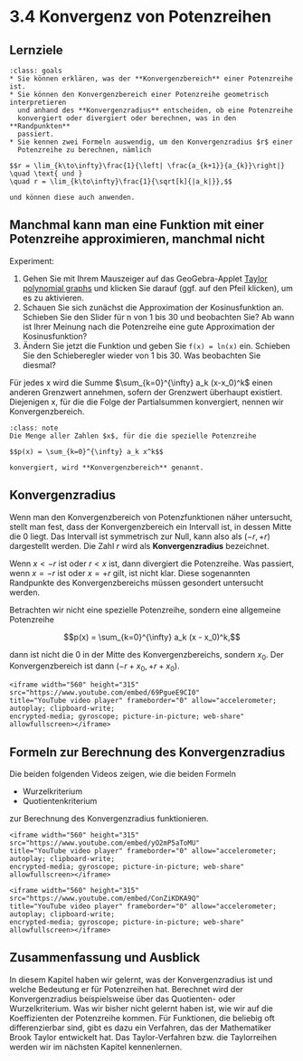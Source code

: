 # 3.4 Konvergenz von Potenzreihen

## Lernziele

```{admonition} Lernziele
:class: goals
* Sie können erklären, was der **Konvergenzbereich** einer Potenzreihe ist.
* Sie können den Konvergenzbereich einer Potenzreihe geometrisch interpretieren
  und anhand des **Konvergenzradius** entscheiden, ob eine Potenzreihe
  konvergiert oder divergiert oder berechnen, was in den **Randpunkten**
  passiert.
* Sie kennen zwei Formeln auswendig, um den Konvergenzradius $r$ einer
  Potenzreihe zu berechnen, nämlich

$$r = \lim_{k\to\infty}\frac{1}{\left| \frac{a_{k+1}}{a_{k}}\right|} \quad \text{ und } 
\quad r = \lim_{k\to\infty}\frac{1}{\sqrt[k]{|a_k|}},$$

und können diese auch anwenden. 
```

## Manchmal kann man eine Funktion mit einer Potenzreihe approximieren, manchmal nicht

Experiment:

1. Gehen Sie mit Ihrem Mauszeiger auf das GeoGebra-Applet [Taylor polynomial
   graphs](https://www.geogebra.org/m/s9SkCsvC) und klicken Sie darauf (ggf. auf
   den Pfeil klicken), um es zu aktivieren.
2. Schauen Sie sich zunächst die Approximation der Kosinusfunktion an. Schieben
   Sie den Slider für n von 1 bis 30 und beobachten Sie? Ab wann ist Ihrer
   Meinung nach die Potenzreihe eine gute Approximation der Kosinusfunktion?
3. Ändern Sie jetzt die Funktion und geben Sie `f(x) = ln(x)` ein. Schieben Sie
   den Schieberegler wieder von 1 bis 30. Was beobachten Sie diesmal?

Für jedes x wird die Summe $\sum_{k=0}^{\infty} a_k (x-x_0)^k$ einen anderen
Grenzwert annehmen, sofern der Grenzwert überhaupt existiert. Diejenigen x, für
die die Folge der Partialsummen konvergiert, nennen wir Konvergenzbereich.

```{admonition} Was ist ... der Konvergenzbereich einer Potenzreihe?
:class: note
Die Menge aller Zahlen $x$, für die die spezielle Potenzreihe

$$p(x) = \sum_{k=0}^{\infty} a_k x^k$$

konvergiert, wird **Konvergenzbereich** genannt.
```

## Konvergenzradius

Wenn man den Konvergenzbereich von Potenzfunktionen näher untersucht, stellt man
fest, dass der Konvergenzbereich ein Intervall ist, in dessen Mitte die 0 liegt.
Das Intervall ist symmetrisch zur Null, kann also als $(-r, +r)$ dargestellt
werden. Die Zahl $r$ wird als **Konvergenzradius** bezeichnet.

Wenn $x < -r$ ist oder $r < x$ ist, dann divergiert die Potenzreihe. Was
passiert, wenn $x = -r$ ist oder $x = +r$ gilt, ist nicht klar. Diese
sogenannten Randpunkte des Konvergenzbereichs müssen gesondert untersucht
werden.

Betrachten wir nicht eine spezielle Potenzreihe, sondern eine allgemeine
Potenzreihe

$$p(x) = \sum_{k=0}^{\infty} a_k (x - x_0)^k,$$

dann ist nicht die 0 in der Mitte des Konvergenzbereichs, sondern $x_0$. Der
Konvergenzbereich ist dann $(-r + x_0, +r + x_0)$.

```{dropdown} Video "Konvergenzradius" von Prof. Hoever
<iframe width="560" height="315" src="https://www.youtube.com/embed/69PgueE9CI0"
title="YouTube video player" frameborder="0" allow="accelerometer; autoplay; clipboard-write;
encrypted-media; gyroscope; picture-in-picture; web-share" allowfullscreen></iframe>
```

## Formeln zur Berechnung des Konvergenzradius

Die beiden folgenden Videos zeigen, wie die beiden Formeln

* Wurzelkriterium
* Quotientenkriterium
  
zur Berechnung des Konvergenzradius funktionieren.

```{dropdown} Video "Wurzel-Formel bei Konvergenzradius" von Prof. Hoever
<iframe width="560" height="315" src="https://www.youtube.com/embed/yO2mP5aToMU"
title="YouTube video player" frameborder="0" allow="accelerometer; autoplay; clipboard-write;
encrypted-media; gyroscope; picture-in-picture; web-share" allowfullscreen></iframe>
```

```{dropdown} Video "Quotienten-Formel bei Konvergenzradius" von Prof. Hoever
<iframe width="560" height="315" src="https://www.youtube.com/embed/ConZiKDKA9Q"
title="YouTube video player" frameborder="0" allow="accelerometer; autoplay; clipboard-write;
encrypted-media; gyroscope; picture-in-picture; web-share" allowfullscreen></iframe>
```

## Zusammenfassung und Ausblick

In diesem Kapitel haben wir gelernt, was der Konvergenzradius ist und welche
Bedeutung er für Potenzreihen hat. Berechnet wird der Konvergenzradius
beispielsweise über das Quotienten- oder Wurzelkriterium. Was wir bisher nicht
gelernt haben ist, wie wir auf die Koeffizienten der Potenzreihe kommen. Für
Funktionen, die beliebig oft differenzierbar sind, gibt es dazu ein Verfahren,
das der Mathematiker Brook Taylor entwickelt hat. Das Taylor-Verfahren bzw. die
Taylorreihen werden wir im nächsten Kapitel kennenlernen.
